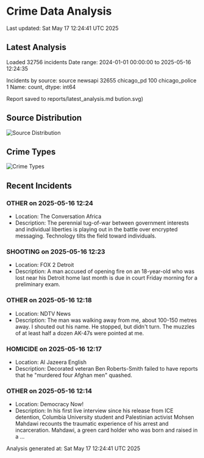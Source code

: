 # Crime Data Analysis
Last updated: Sat May 17 12:24:41 UTC 2025

## Latest Analysis

Loaded 32756 incidents
Date range: 2024-01-01 00:00:00 to 2025-05-16 12:24:35

Incidents by source:
source
newsapi           32655
chicago_pd          100
chicago_police        1
Name: count, dtype: int64

Report saved to reports/latest_analysis.md
bution.svg)

## Source Distribution
![Source Distribution](images/source_distribution.svg)

## Crime Types
![Crime Types](images/crime_types.svg)

## Recent Incidents

### OTHER on 2025-05-16 12:24
- Location: The Conversation Africa
- Description: The perennial tug-of-war between government interests and individual liberties is playing out in the battle over encrypted messaging. Technology tilts the field toward individuals.


### SHOOTING on 2025-05-16 12:23
- Location: FOX 2 Detroit
- Description: A man accused of opening fire on an 18-year-old who was lost near his Detroit home last month is due in court Friday morning for a preliminary exam.


### OTHER on 2025-05-16 12:18
- Location: NDTV News
- Description: The man was walking away from me, about 100-150 metres away. I shouted out his name. He stopped, but didn't turn. The muzzles of at least half a dozen AK-47s were pointed at me.


### HOMICIDE on 2025-05-16 12:17
- Location: Al Jazeera English
- Description: Decorated veteran Ben Roberts-Smith failed to have reports that he "murdered four Afghan men" quashed.


### OTHER on 2025-05-16 12:14
- Location: Democracy Now!
- Description: In his first live interview since his release from ICE detention, Columbia University student and Palestinian activist Mohsen Mahdawi recounts the traumatic experience of his arrest and incarceration. Mahdawi, a green card holder who was born and raised in a …

Analysis generated at: Sat May 17 12:24:41 UTC 2025
